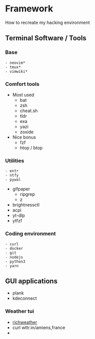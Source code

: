 # Framework
How to recreate my hacking environment

## Terminal Software / Tools
### Base 
	- neovim*
	- tmux*
	- vimwiki*
 
### Comfort tools
  * Most used
    - bat
    - zsh
    - cheat.sh
    - tldr
    - exa
    - yazi
    - zoxide
  * Nice bonus
    - fzf
    - htop / btop
  
### Utilities
	- entr
	- ntfy
	- pywal
  - gifpaper
	- ripgrep
	- z
  - brightnessctl
  - acpi
  - yt-dlp
  - ytfzf
 
### Coding environment
	- curl
	- docker
	- git
	- nodejs
	- python3
	- yarn

## GUI applications
 - plank
 - kdeconnect

### Weather tui
 - [richweather](https://github.com/Rizen54/richweather)
 - curl wttr.in/amiens,france
 - 
